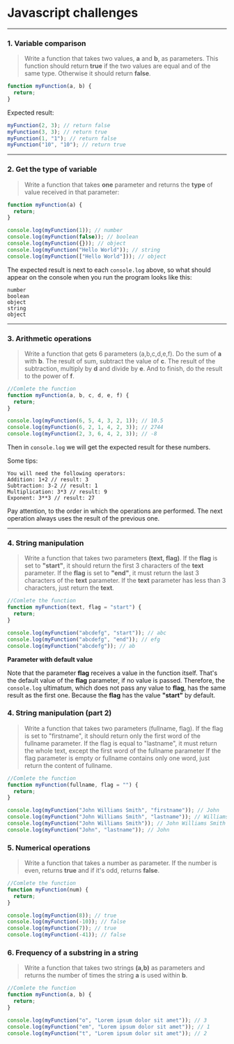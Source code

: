# Javascript challenges

---

### 1. Variable comparison

> Write a function that takes two values, **a** and **b**, as parameters.
> This function should return **true** if the two values are equal and of the same type.
> Otherwise it should return **false**.

```javascript
function myFunction(a, b) {
  return;
}
```

Expected result:

```javascript
myFunction(2, 3); // return false
myFunction(3, 3); // return true
myFunction(1, "1"); // return false
myFunction("10", "10"); // return true
```

---

### 2. Get the type of variable

> Write a function that takes **one** parameter and returns the **type** of value received
> in that parameter:

```javascript
function myFunction(a) {
  return;
}

console.log(myFunction(1)); // number
console.log(myFunction(false)); // boolean
console.log(myFunction({})); // object
console.log(myFunction("Hello World")); // string
console.log(myFunction(["Hello World"])); // object
```

The expected result is next to each `console.log` above, so
what should appear on the console when you run the program looks like this:

```
number
boolean
object
string
object
```

---

### 3. Arithmetic operations

> Write a function that gets 6 parameters (a,b,c,d,e,f).
> Do the sum of **a** with **b**.
> The result of sum, subtract the value of **c**.
> The result of the subtraction, multiply by **d** and divide by **e**.
> And to finish, do the result to the power of **f**.

```javascript
//Comlete the function
function myFunction(a, b, c, d, e, f) {
  return;
}

console.log(myFunction(6, 5, 4, 3, 2, 1)); // 10.5
console.log(myFunction(6, 2, 1, 4, 2, 3)); // 2744
console.log(myFunction(2, 3, 6, 4, 2, 3)); // -8
```

Then in `console.log` we will get the expected result for these numbers.

Some tips:

```
You will need the following operators:
Addition: 1+2 // result: 3
Subtraction: 3-2 // result: 1
Multiplication: 3*3 // result: 9
Exponent: 3**3 // result: 27
```

Pay attention, to the order in which the operations are performed.
The next operation always uses the result of the previous one.

---

### 4. String manipulation

> Write a function that takes two parameters **(text, flag)**.
> If the **flag** is set to **"start"**, it should return the first 3 characters of the **text** parameter.
> If the **flag** is set to **"end"**, it must return the last 3 characters of the **text** parameter.
> If the **text** parameter has less than 3 characters, just return the **text**.

```javascript
//Comlete the function
function myFunction(text, flag = "start") {
  return;
}

console.log(myFunction("abcdefg", "start")); // abc
console.log(myFunction("abcdefg", "end")); // efg
console.log(myFunction("abcdefg")); // ab
```

**Parameter with default value**

Note that the parameter **flag** receives a value in the function itself.
That's the default value of the **flag** parameter, if no value is passed.
Therefore, the `console.log` ultimatum, which does not pass any value to **flag**,
has the same result as the first one. Because the **flag** has the value **"start"**
by default.

### 4. String manipulation (part 2)

> Write a function that takes two parameters (fullname, flag).
> If the flag is set to "firstname", it should return only the first word of the fullname parameter.
> If the flag is equal to "lastname", it must return the whole text, except the first word of the fullname parameter
> If the flag parameter is empty or fullname contains only one word, just return the content of fullname.

```javascript
//Comlete the function
function myFunction(fullname, flag = "") {
  return;
}

console.log(myFunction("John Williams Smith", "firstname")); // John
console.log(myFunction("John Williams Smith", "lastname")); // Williams Smith
console.log(myFunction("John Williams Smith")); // John Williams Smith
console.log(myFunction("John", "lastname")); // John
```

### 5. Numerical operations

> Write a function that takes a number as parameter.
> If the number is even, returns **true** and if it's odd, returns **false**.

```javascript
//Comlete the function
function myFunction(num) {
  return;
}

console.log(myFunction(8)); // true
console.log(myFunction(-10)); // false
console.log(myFunction(7)); // true
console.log(myFunction(-41)); // false
```

### 6. Frequency of a substring in a string

> Write a function that takes two strings **(a,b)** as parameters and
returns the number of times the string **a** is used within **b**.

```javascript
//Comlete the function
function myFunction(a, b) {
  return;
}

console.log(myFunction("o", "Lorem ipsum dolor sit amet")); // 3
console.log(myFunction("em", "Lorem ipsum dolor sit amet")); // 1
console.log(myFunction("t", "Lorem ipsum dolor sit amet")); // 2
```
